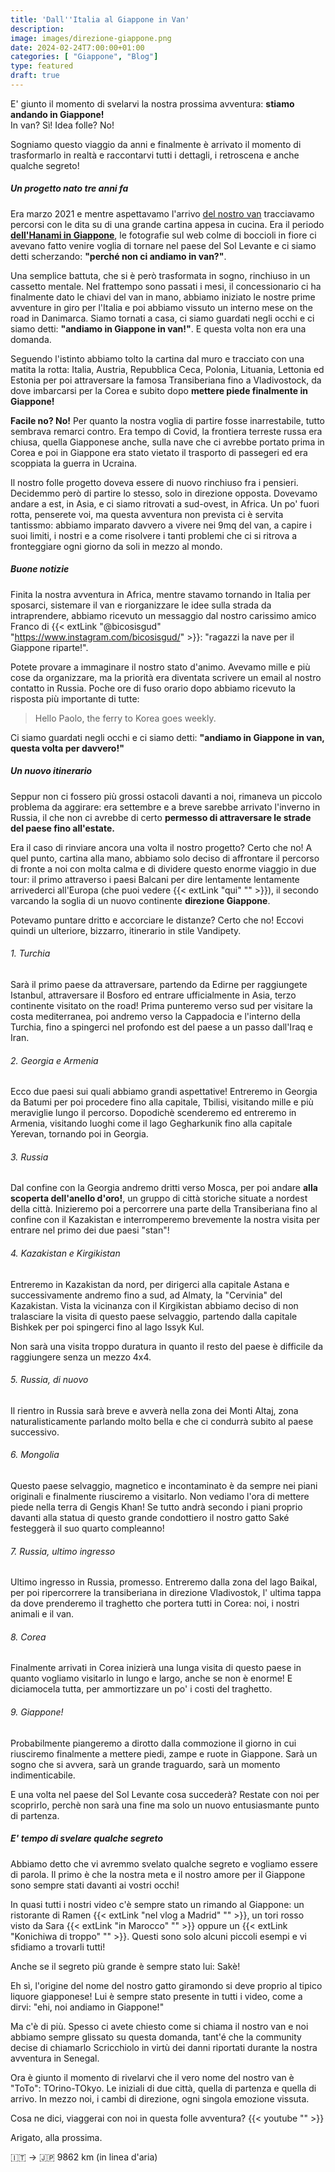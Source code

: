 ```yaml
---
title: 'Dall''Italia al Giappone in Van'
description: 
image: images/direzione-giappone.png
date: 2024-02-24T7:00:00+01:00
categories: [ "Giappone", "Blog"]
type: featured   
draft: true
---
```


E' giunto il momento di svelarvi la nostra prossima avventura: **stiamo andando in Giappone!**  
In van? Sì! Idea folle? No!

Sogniamo questo viaggio da anni e finalmente è arrivato il momento di trasformarlo in realtà e raccontarvi tutti i dettagli, i retroscena e anche qualche segreto!

##### Un progetto nato tre anni fa

Era marzo 2021 e mentre aspettavamo l'arrivo [del nostro van](/van) tracciavamo percorsi con le dita su di una grande cartina appesa in cucina. Era il periodo **[dell'Hanami in Giappone](/blog/viaggio-giappone-informazioni-e-itinerari)**, le fotografie sul web colme di boccioli in fiore ci avevano fatto venire voglia di tornare nel paese del Sol Levante e ci siamo detti scherzando: **"perché non ci andiamo in van?"**.

Una semplice battuta, che si è però trasformata in sogno, rinchiuso in un cassetto mentale. 
Nel frattempo sono passati i mesi, il concessionario ci ha finalmente dato le chiavi del van in mano, abbiamo iniziato le nostre prime avventure in giro per l'Italia e poi abbiamo vissuto un interno mese on the road in Danimarca. 
Siamo tornati a casa, ci siamo guardati negli occhi e ci siamo detti: **"andiamo in Giappone in van!"**.
E questa volta non era una domanda. 

Seguendo l'istinto abbiamo tolto la cartina dal muro e tracciato con una matita la rotta: Italia, Austria, Repubblica Ceca, Polonia, Lituania, Lettonia ed Estonia per poi attraversare la famosa Transiberiana fino a Vladivostock, da dove imbarcarsi per la Corea e subito dopo **mettere piede finalmente in Giappone!**

**Facile no? No!** Per quanto la nostra voglia di partire fosse inarrestabile, tutto sembrava remarci contro. Era tempo di Covid, la frontiera terreste russa era chiusa, quella Giapponese anche, sulla nave che ci avrebbe portato prima in Corea e poi in Giappone era stato vietato il trasporto di passegeri ed era scoppiata la guerra in Ucraina.

Il nostro folle progetto doveva essere di nuovo rinchiuso fra i pensieri. 
Decidemmo però di partire lo stesso, solo in direzione opposta. Dovevamo andare a est, in Asia, e ci siamo ritrovati a sud-ovest, in Africa.
Un po' fuori rotta, penserete voi, ma questa avventura non prevista ci è servita tantissmo: abbiamo imparato davvero a vivere nei 9mq del van, a capire i suoi limiti, i nostri e a come risolvere i tanti problemi che ci si ritrova a fronteggiare ogni giorno da soli in mezzo al mondo.

##### Buone notizie

Finita la nostra avventura in Africa, mentre stavamo tornando in Italia per sposarci, sistemare il van e riorganizzare le idee sulla strada da intraprendere, abbiamo ricevuto un messaggio dal nostro carissimo amico Franco di {{< extLink "@bicosisgud" "https://www.instagram.com/bicosisgud/" >}}: "ragazzi la nave per il Giappone riparte!".

Potete provare a immaginare il nostro stato d'animo. Avevamo mille e più cose da organizzare, ma la priorità era diventata scrivere un email al nostro contatto in Russia. Poche ore di fuso orario dopo abbiamo ricevuto la risposta più importante di tutte:

> Hello Paolo,
> the ferry to Korea goes weekly.

Ci siamo guardati negli occhi e ci siamo detti: **"andiamo in Giappone in van, questa volta per davvero!"**

##### Un nuovo itinerario

Seppur non ci fossero più grossi ostacoli davanti a noi, rimaneva un piccolo problema da aggirare: era settembre e a breve sarebbe arrivato l'inverno in Russia, il che non ci avrebbe di certo **permesso di attraversare le strade del paese fino all'estate.**

Era il caso di rinviare ancora una volta il nostro progetto? Certo che no! 
A quel punto, cartina alla mano, abbiamo solo deciso di affrontare il percorso di fronte a noi con molta calma e di dividere questo enorme viaggio in due tour: il primo attraverso i paesi Balcani per dire lentamente lentamente arrivederci all'Europa (che puoi vedere {{< extLink "qui" "" >}}), il secondo varcando la soglia di un nuovo continente **direzione Giappone**. 

Potevamo puntare dritto e accorciare le distanze? Certo che no! Eccovi quindi un ulteriore, bizzarro, itinerario in stile Vandipety.

###### 1. Turchia

Sarà il primo paese da attraversare, partendo da Edirne per raggiungete Istanbul, attraversare il Bosforo ed entrare ufficialmente in Asia, terzo continente visitato on the road! Prima punteremo verso sud per visitare la costa mediterranea, poi andremo verso la Cappadocia e l'interno della Turchia, fino a spingerci nel profondo est del paese a un passo dall'Iraq e Iran.

###### 2. Georgia e Armenia

Ecco due paesi sui quali abbiamo grandi aspettative! Entreremo in Georgia da Batumi per poi procedere fino alla capitale, Tbilisi, visitando mille e più meraviglie lungo il percorso. Dopodichè scenderemo ed entreremo in Armenia, visitando luoghi come il lago Gegharkunik fino alla capitale Yerevan, tornando poi in Georgia.

###### 3. Russia

Dal confine con la Georgia andremo dritti verso Mosca, per poi andare **alla scoperta dell'anello d'oro!**, un gruppo di città storiche situate a nordest della città. Inizieremo poi a percorrere una parte della Transiberiana fino al confine con il Kazakistan e interromperemo brevemente la nostra visita per entrare nel primo dei due paesi "stan"!

###### 4. Kazakistan e Kirgikistan

Entreremo in Kazakistan da nord, per dirigerci alla capitale Astana e successivamente andremo fino a sud, ad Almaty, la "Cervinia" del Kazakistan. Vista la vicinanza con il Kirgikistan abbiamo deciso di non tralasciare la visita di questo paese selvaggio, partendo dalla capitale Bishkek per poi spingerci fino al lago Issyk Kul. 

Non sarà una visita troppo duratura in quanto il resto del paese è difficile da raggiungere senza un mezzo 4x4. 

###### 5. Russia, di nuovo

Il rientro in Russia sarà breve e avverà nella zona dei Monti Altaj, zona naturalisticamente parlando molto bella e che ci condurrà subito al paese successivo.

###### 6. Mongolia

Questo paese selvaggio, magnetico e incontaminato è da sempre nei piani originali e finalmente riusciremo a visitarlo. Non vediamo l'ora di mettere piede nella terra di Gengis Khan! Se tutto andrà secondo i piani proprio davanti alla statua di questo grande condottiero il nostro gatto Saké festeggerà il suo quarto compleanno!

###### 7. Russia, ultimo ingresso

Ultimo ingresso in Russia, promesso. Entreremo dalla zona del lago Baikal, per poi ripercorrere la transiberiana in direzione Vladivostok, l' ultima tappa da dove prenderemo il traghetto che portera tutti in Corea: noi, i nostri animali e il van.

###### 8. Corea

Finalmente arrivati in Corea inizierà una lunga visita di questo paese in quanto vogliamo visitarlo in lungo e largo, anche se non è enorme! E diciamocela tutta, per ammortizzare un po' i costi del traghetto.

###### 9. Giappone!

Probabilmente piangeremo a dirotto dalla commozione il giorno in cui riusciremo finalmente a mettere piedi, zampe e ruote in Giappone. Sarà un sogno che si avvera, sarà un grande traguardo, sarà un momento indimenticabile. 

E una volta nel paese del Sol Levante cosa succederà? Restate con noi per scoprirlo, perchè non sarà una fine ma solo un nuovo entusiasmante punto di partenza. 


##### E' tempo di svelare qualche segreto

Abbiamo detto che vi avremmo svelato qualche segreto e vogliamo essere di parola. 
Il primo è che la nostra meta e il nostro amore per il Giappone sono sempre stati davanti ai vostri occhi!

In quasi tutti i nostri video c'è sempre stato un rimando al Giappone: un ristorante di Ramen {{< extLink "nel vlog a Madrid" "" >}}, un tori rosso visto da Sara {{< extLink "in Marocco" "" >}} oppure un {{< extLink "Konichiwa di troppo" "" >}}. Questi sono solo alcuni piccoli esempi e vi sfidiamo a trovarli tutti!

Anche se il segreto più grande è sempre stato lui: Sakè!

Eh sì, l'origine del nome del nostro gatto giramondo si deve proprio al tipico liquore giapponese! Lui è sempre stato presente in tutti i video, come a dirvi: "ehi, noi andiamo in Giappone!"

Ma c'è di più. Spesso ci avete chiesto come si chiama il nostro van e noi abbiamo sempre glissato su questa domanda,  tant'é che la community decise di chiamarlo Scricchiolo in virtù dei danni riportati durante la nostra avventura in Senegal.

Ora è giunto il momento di rivelarvi che il vero nome del nostro van è "ToTo": TOrino-TOkyo. 
Le iniziali di due città, quella di partenza e quella di arrivo. 
In mezzo noi, i cambi di direzione, ogni singola emozione vissuta. 

Cosa ne dici, viaggerai con noi in questa folle avventura? 
{{< youtube "" >}}

Arigato, alla prossima.

🇮🇹 → 🇯🇵 9862 km (in linea d'aria)